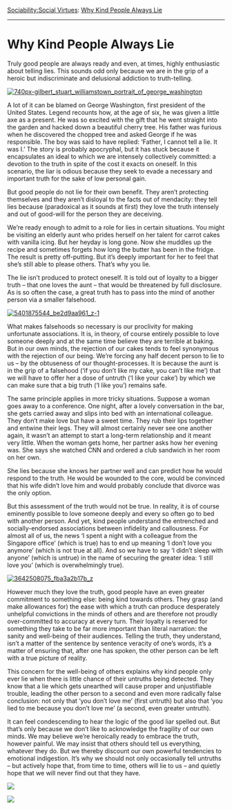 [Sociability:](https://www.theschooloflife.com/thebookoflife/category/sociability/)[Social Virtues](https://www.theschooloflife.com/thebookoflife/category/sociability/social-virtues/): [Why Kind People Always Lie](https://www.theschooloflife.com/thebookoflife/why-kind-people-always-lie/)

* * *

# Why Kind People Always Lie

Truly good people are always ready and even, at times, highly enthusiastic about telling lies. This sounds odd only because we are in the grip of a heroic but indiscriminate and delusional addiction to truth-telling.

[![740px-gilbert_stuart_williamstown_portrait_of_george_washington](https://www.theschooloflife.com/thebookoflife/wp-content/uploads/2016/10/740px-Gilbert_Stuart_Williamstown_Portrait_of_George_Washington.jpg)](http://www.thebookoflife.org/wp-content/uploads/2016/10/740px-Gilbert_Stuart_Williamstown_Portrait_of_George_Washington.jpg)

A lot of it can be blamed on George Washington, first president of the United States. Legend recounts how, at the age of six, he was given a little axe as a present. He was so excited with the gift that he went straight into the garden and hacked down a beautiful cherry tree. His father was furious when he discovered the chopped tree and asked George if he was responsible. The boy was said to have replied: ‘Father, I cannot tell a lie. It was I.’ The story is probably apocryphal, but it has stuck because it encapsulates an ideal to which we are intensely collectively committed: a devotion to the truth in spite of the cost it exacts on oneself. In this scenario, the liar is odious because they seek to evade a necessary and important truth for the sake of low personal gain.

But good people do not lie for their own benefit. They aren’t protecting themselves and they aren’t disloyal to the facts out of mendacity: they tell lies because (paradoxical as it sounds at first) they love the truth intensely and out of good-will for the person they are deceiving.

We’re ready enough to admit to a role for lies in certain situations. You might be visiting an elderly aunt who prides herself on her talent for carrot cakes with vanilla icing. But her heyday is long gone. Now she muddles up the recipe and sometimes forgets how long the butter has been in the fridge. The result is pretty off-putting. But it’s deeply important for her to feel that she’s still able to please others. That’s why you lie.

The lie isn’t produced to protect oneself. It is told out of loyalty to a bigger truth – that one loves the aunt – that would be threatened by full disclosure. As is so often the case, a great truth has to pass into the mind of another person via a smaller falsehood.

[![5401875544_be2d9aa961_z-1](https://www.theschooloflife.com/thebookoflife/wp-content/uploads/2016/10/5401875544_be2d9aa961_z-1.jpg)](http://www.thebookoflife.org/wp-content/uploads/2016/10/5401875544_be2d9aa961_z-1.jpg)

What makes falsehoods so necessary is our proclivity for making unfortunate associations. It is, in theory, of course entirely possible to love someone deeply and at the same time believe they are terrible at baking. But in our own minds, the rejection of our cakes tends to feel synonymous with the rejection of our being. We’re forcing any half decent person to lie to us – by the obtuseness of our thought-processes. It is because the aunt is in the grip of a falsehood (‘if you don’t like my cake, you can’t like me’) that we will have to offer her a dose of untruth (‘I like your cake’) by which we can make sure that a big truth (‘I like you’) remains safe.

The same principle applies in more tricky situations. Suppose a woman goes away to a conference. One night, after a lovely conversation in the bar, she gets carried away and slips into bed with an international colleague. They don’t make love but have a sweet time. They rub their lips together and entwine their legs. They will almost certainly never see one another again, it wasn’t an attempt to start a long-term relationship and it meant very little. When the woman gets home, her partner asks how her evening was. She says she watched CNN and ordered a club sandwich in her room on her own.

She lies because she knows her partner well and can predict how he would respond to the truth. He would be wounded to the core, would be convinced that his wife didn’t love him and would probably conclude that divorce was the only option.

But this assessment of the truth would not be true. In reality, it is of course eminently possible to love someone deeply and every so often go to bed with another person. And yet, kind people understand the entrenched and socially-endorsed associations between infidelity and callousness. For almost all of us, the news ‘I spent a night with a colleague from the Singapore office’ (which is true) has to end up meaning ‘I don’t love you anymore’ (which is not true at all). And so we have to say ‘I didn’t sleep with anyone’ (which is untrue) in the name of securing the greater idea: ‘I still love you’ (which is overwhelmingly true).

[![3642508075_fba3a2b17b_z](https://www.theschooloflife.com/thebookoflife/wp-content/uploads/2016/10/3642508075_fba3a2b17b_z.jpg)](http://www.thebookoflife.org/wp-content/uploads/2016/10/3642508075_fba3a2b17b_z.jpg)

However much they love the truth, good people have an even greater commitment to something else: being kind towards others. They grasp (and make allowances for) the ease with which a truth can produce desperately unhelpful convictions in the minds of others and are therefore not proudly over-committed to accuracy at every turn. Their loyalty is reserved for something they take to be far more important than literal narration: the sanity and well-being of their audiences. Telling the truth, they understand, isn’t a matter of the sentence by sentence veracity of one’s words, it’s a matter of ensuring that, after one has spoken, the other person can be left with a true picture of reality.

This concern for the well-being of others explains why kind people only ever lie when there is little chance of their untruths being detected. They know that a lie which gets unearthed will cause proper and unjustifiable trouble, leading the other person to a second and even more radically false conclusion: not only that ‘you don’t love me’ (first untruth) but also that ‘you lied to me because you don’t love me’ (a second, even greater untruth).

It can feel condescending to hear the logic of the good liar spelled out. But that’s only because we don’t like to acknowledge the fragility of our own minds. We may believe we’re heroically ready to embrace the truth, however painful. We may insist that others should tell us everything, whatever they do. But we thereby discount our own powerful tendencies to emotional indigestion. It’s why we should not only occasionally tell untruths – but actively hope that, from time to time, others will lie to us – and quietly hope that we will never find out that they have.

[![](https://img.youtube.com/vi/v1E0xsiYMr0/0.jpg)](https://www.youtube.com/embed/v1E0xsiYMr0 '')

[![](https://img.youtube.com/vi/steu0fYGqhQ/0.jpg)](https://www.youtube.com/embed/steu0fYGqhQ '')
